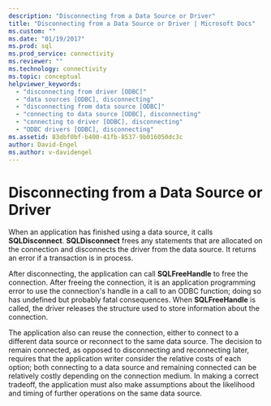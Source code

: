 ```yaml
---
description: "Disconnecting from a Data Source or Driver"
title: "Disconnecting from a Data Source or Driver | Microsoft Docs"
ms.custom: ""
ms.date: "01/19/2017"
ms.prod: sql
ms.prod_service: connectivity
ms.reviewer: ""
ms.technology: connectivity
ms.topic: conceptual
helpviewer_keywords: 
  - "disconnecting from driver [ODBC]"
  - "data sources [ODBC], disconnecting"
  - "disconnecting from data source [ODBC]"
  - "connecting to data source [ODBC], disconnecting"
  - "connecting to driver [ODBC], disconnecting"
  - "ODBC drivers [ODBC], disconnecting"
ms.assetid: 83dbf0bf-b400-41fb-8537-9b016050dc3c
author: David-Engel
ms.author: v-davidengel
---
```

# Disconnecting from a Data Source or Driver
When an application has finished using a data source, it calls **SQLDisconnect**. **SQLDisconnect** frees any statements that are allocated on the connection and disconnects the driver from the data source. It returns an error if a transaction is in process.  
  
 After disconnecting, the application can call **SQLFreeHandle** to free the connection. After freeing the connection, it is an application programming error to use the connection's handle in a call to an ODBC function; doing so has undefined but probably fatal consequences. When **SQLFreeHandle** is called, the driver releases the structure used to store information about the connection.  
  
 The application also can reuse the connection, either to connect to a different data source or reconnect to the same data source. The decision to remain connected, as opposed to disconnecting and reconnecting later, requires that the application writer consider the relative costs of each option; both connecting to a data source and remaining connected can be relatively costly depending on the connection medium. In making a correct tradeoff, the application must also make assumptions about the likelihood and timing of further operations on the same data source.
